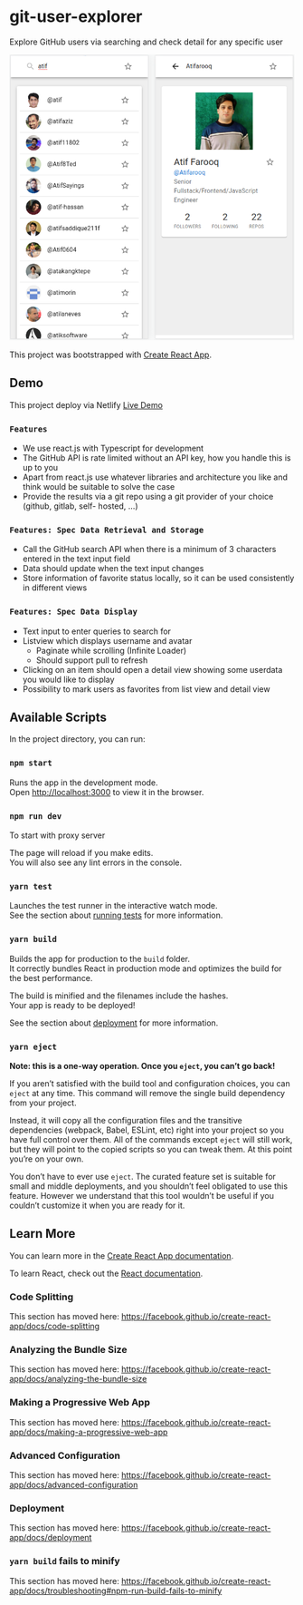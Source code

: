 # git-user-explorer
Explore GitHub users via searching and check detail for any specific user

![Thumbnail](https://github.com/Atifarooq/git-user-explorer/blob/main/public/thumbnail.png)

This project was bootstrapped with [Create React App](https://github.com/facebook/create-react-app).

## Demo
This project deploy via Netlify 
[Live Demo](https://main--boisterous-tiramisu-947ca7.netlify.app/)

### `Features`
*  We use react.js with Typescript for development
*  The GitHub API is rate limited without an API key, how you handle this is up to you
*  Apart from react.js use whatever libraries and architecture you like and think would be
suitable to solve the case
*  Provide the results via a git repo using a git provider of your choice (github, gitlab, self-
hosted, …)

### `Features: Spec Data Retrieval and Storage`
*  Call the GitHub search API when there is a minimum of 3 characters entered in the text input
field
*  Data should update when the text input changes
*  Store information of favorite status locally, so it can be used consistently in different views

### `Features: Spec Data Display`
*  Text input to enter queries to search for
*  Listview which displays username and avatar
    *  Paginate while scrolling (Infinite Loader)
    *  Should support pull to refresh
*  Clicking on an item should open a detail view showing some userdata you would like to
display
*  Possibility to mark users as favorites from list view and detail view

## Available Scripts

In the project directory, you can run:

### `npm start`

Runs the app in the development mode.<br />
Open [http://localhost:3000](http://localhost:3000) to view it in the browser.

### `npm run dev`

To start with proxy server

The page will reload if you make edits.<br />
You will also see any lint errors in the console.

### `yarn test`

Launches the test runner in the interactive watch mode.<br />
See the section about [running tests](https://facebook.github.io/create-react-app/docs/running-tests) for more information.

### `yarn build`

Builds the app for production to the `build` folder.<br />
It correctly bundles React in production mode and optimizes the build for the best performance.

The build is minified and the filenames include the hashes.<br />
Your app is ready to be deployed!

See the section about [deployment](https://facebook.github.io/create-react-app/docs/deployment) for more information.

### `yarn eject`

**Note: this is a one-way operation. Once you `eject`, you can’t go back!**

If you aren’t satisfied with the build tool and configuration choices, you can `eject` at any time. This command will remove the single build dependency from your project.

Instead, it will copy all the configuration files and the transitive dependencies (webpack, Babel, ESLint, etc) right into your project so you have full control over them. All of the commands except `eject` will still work, but they will point to the copied scripts so you can tweak them. At this point you’re on your own.

You don’t have to ever use `eject`. The curated feature set is suitable for small and middle deployments, and you shouldn’t feel obligated to use this feature. However we understand that this tool wouldn’t be useful if you couldn’t customize it when you are ready for it.

## Learn More

You can learn more in the [Create React App documentation](https://facebook.github.io/create-react-app/docs/getting-started).

To learn React, check out the [React documentation](https://reactjs.org/).

### Code Splitting

This section has moved here: https://facebook.github.io/create-react-app/docs/code-splitting

### Analyzing the Bundle Size

This section has moved here: https://facebook.github.io/create-react-app/docs/analyzing-the-bundle-size

### Making a Progressive Web App

This section has moved here: https://facebook.github.io/create-react-app/docs/making-a-progressive-web-app

### Advanced Configuration

This section has moved here: https://facebook.github.io/create-react-app/docs/advanced-configuration

### Deployment

This section has moved here: https://facebook.github.io/create-react-app/docs/deployment

### `yarn build` fails to minify

This section has moved here: https://facebook.github.io/create-react-app/docs/troubleshooting#npm-run-build-fails-to-minify
